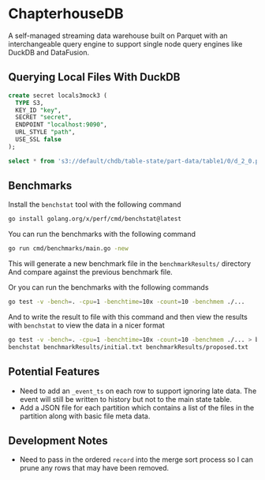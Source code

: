 # ChapterhouseDB
A self-managed streaming data warehouse built on Parquet with an interchangeable
query engine to support single node query engines like DuckDB and DataFusion.

## Querying Local Files With DuckDB

```sql
create secret locals3mock3 (
  TYPE S3,
  KEY_ID "key",
  SECRET "secret",
  ENDPOINT "localhost:9090",
  URL_STYLE "path",
  USE_SSL false
);

select * from 's3://default/chdb/table-state/part-data/table1/0/d_2_0.parquet';
```

## Benchmarks

Install the `benchstat` tool with the following command
```bash
go install golang.org/x/perf/cmd/benchstat@latest
```

You can run the benchmarks with the following command
```bash
go run cmd/benchmarks/main.go -new
```
This will generate a new benchmark file in the `benchmarkResults/` directory
And compare against the previous benchmark file.

Or you can run the benchmarks with the following commands
```bash
go test -v -bench=. -cpu=1 -benchtime=10x -count=10 -benchmem ./...
```

And to write the result to  file with this command and then view the 
results with `benchstat` to view the data in a nicer format
```bash
go test -v -bench=. -cpu=1 -benchtime=10x -count=10 -benchmem ./... > benchmarkResults/proposed.txt
benchstat benchmarkResults/initial.txt benchmarkResults/proposed.txt
```

## Potential Features

* Need to add an `_event_ts` on each row to support ignoring late data. The
event will still be written to history but not to the main state table.
* Add a JSON file for each partition which contains a list of the files in the 
partition along with basic file meta data.

## Development Notes
* Need to pass in the ordered `record` into the merge sort process so I can prune
any rows that may have been removed. 
